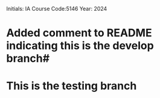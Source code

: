 Initials: IA
Course Code:5146
Year: 2024


# Added comment to README indicating this is the develop branch#

# This is the testing branch

